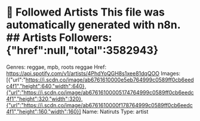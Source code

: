 # 🎵 Followed Artists  This file was automatically generated with n8n.  ## Artists  Followers: {"href":null,"total":3582943}
Genres: reggae, mpb, roots reggae
Href: https://api.spotify.com/v1/artists/4PhdYoQGH8s1xee81dqQOO
Images: [{"url":"https://i.scdn.co/image/ab6761610000e5eb764999c0589ff0cb6eedc4f1","height":640,"width":640},{"url":"https://i.scdn.co/image/ab67616100005174764999c0589ff0cb6eedc4f1","height":320,"width":320},{"url":"https://i.scdn.co/image/ab6761610000f178764999c0589ff0cb6eedc4f1","height":160,"width":160}]
Name: Natiruts
Type: artist